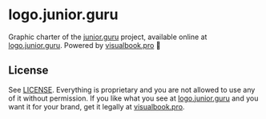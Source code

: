 # logo.junior.guru

Graphic charter of the [junior.guru](https://junior.guru/) project, available online at [logo.junior.guru](https://logo.junior.guru). Powered by [visualbook.pro](https://visualbook.pro/) 💖

## License

See [LICENSE](./LICENSE). Everything is proprietary and you are not allowed to use any of it without permission. If you like what you see at [logo.junior.guru](https://logo.junior.guru) and you want it for your brand, get it legally at [visualbook.pro](https://visualbook.pro/).
